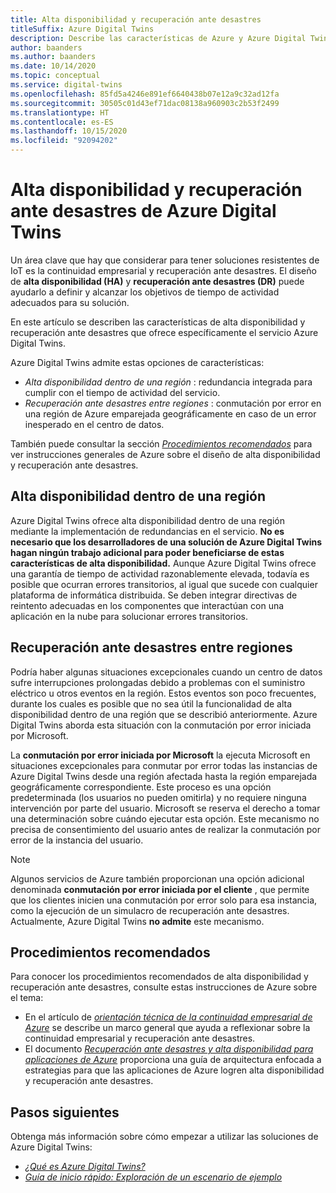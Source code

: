 ```yaml
---
title: Alta disponibilidad y recuperación ante desastres
titleSuffix: Azure Digital Twins
description: Describe las características de Azure y Azure Digital Twins que lo ayudarán a crear soluciones de Azure IoT de alta disponibilidad con funcionalidades de recuperación ante desastres.
author: baanders
ms.author: baanders
ms.date: 10/14/2020
ms.topic: conceptual
ms.service: digital-twins
ms.openlocfilehash: 85fd5a4246e891ef6640438b07e12a9c32ad12fa
ms.sourcegitcommit: 30505c01d43ef71dac08138a960903c2b53f2499
ms.translationtype: HT
ms.contentlocale: es-ES
ms.lasthandoff: 10/15/2020
ms.locfileid: "92094202"
---
```

# <a name="azure-digital-twins-high-availability-and-disaster-recovery"></a>Alta disponibilidad y recuperación ante desastres de Azure Digital Twins

Un área clave que hay que considerar para tener soluciones resistentes de IoT es la continuidad empresarial y recuperación ante desastres. El diseño de **alta disponibilidad (HA)** y **recuperación ante desastres (DR)** puede ayudarlo a definir y alcanzar los objetivos de tiempo de actividad adecuados para su solución.

En este artículo se describen las características de alta disponibilidad y recuperación ante desastres que ofrece específicamente el servicio Azure Digital Twins.

Azure Digital Twins admite estas opciones de características:
* *Alta disponibilidad dentro de una región* : redundancia integrada para cumplir con el tiempo de actividad del servicio.
* *Recuperación ante desastres entre regiones* : conmutación por error en una región de Azure emparejada geográficamente en caso de un error inesperado en el centro de datos.

También puede consultar la sección [*Procedimientos recomendados*](#best-practices) para ver instrucciones generales de Azure sobre el diseño de alta disponibilidad y recuperación ante desastres.

## <a name="intra-region-ha"></a>Alta disponibilidad dentro de una región
 
Azure Digital Twins ofrece alta disponibilidad dentro de una región mediante la implementación de redundancias en el servicio. **No es necesario que los desarrolladores de una solución de Azure Digital Twins hagan ningún trabajo adicional para poder beneficiarse de estas características de alta disponibilidad.** Aunque Azure Digital Twins ofrece una garantía de tiempo de actividad razonablemente elevada, todavía es posible que ocurran errores transitorios, al igual que sucede con cualquier plataforma de informática distribuida. Se deben integrar directivas de reintento adecuadas en los componentes que interactúan con una aplicación en la nube para solucionar errores transitorios.

## <a name="cross-region-dr"></a>Recuperación ante desastres entre regiones

Podría haber algunas situaciones excepcionales cuando un centro de datos sufre interrupciones prolongadas debido a problemas con el suministro eléctrico u otros eventos en la región. Estos eventos son poco frecuentes, durante los cuales es posible que no sea útil la funcionalidad de alta disponibilidad dentro de una región que se describió anteriormente. Azure Digital Twins aborda esta situación con la conmutación por error iniciada por Microsoft.

La **conmutación por error iniciada por Microsoft** la ejecuta Microsoft en situaciones excepcionales para conmutar por error todas las instancias de Azure Digital Twins desde una región afectada hasta la región emparejada geográficamente correspondiente. Este proceso es una opción predeterminada (los usuarios no pueden omitirla) y no requiere ninguna intervención por parte del usuario. Microsoft se reserva el derecho a tomar una determinación sobre cuándo ejecutar esta opción. Este mecanismo no precisa de consentimiento del usuario antes de realizar la conmutación por error de la instancia del usuario.

>[!NOTE]
> Algunos servicios de Azure también proporcionan una opción adicional denominada **conmutación por error iniciada por el cliente** , que permite que los clientes inicien una conmutación por error solo para esa instancia, como la ejecución de un simulacro de recuperación ante desastres. Actualmente, Azure Digital Twins **no admite** este mecanismo. 

## <a name="best-practices"></a>Procedimientos recomendados

Para conocer los procedimientos recomendados de alta disponibilidad y recuperación ante desastres, consulte estas instrucciones de Azure sobre el tema: 
* En el artículo de [*orientación técnica de la continuidad empresarial de Azure*](/azure/architecture/framework/resiliency/overview) se describe un marco general que ayuda a reflexionar sobre la continuidad empresarial y recuperación ante desastres. 
* El documento [*Recuperación ante desastres y alta disponibilidad para aplicaciones de Azure*](/azure/architecture/framework/resiliency/backup-and-recovery) proporciona una guía de arquitectura enfocada a estrategias para que las aplicaciones de Azure logren alta disponibilidad y recuperación ante desastres.

## <a name="next-steps"></a>Pasos siguientes 

Obtenga más información sobre cómo empezar a utilizar las soluciones de Azure Digital Twins:
 
* [*¿Qué es Azure Digital Twins?*](overview.md)
* [*Guía de inicio rápido: Exploración de un escenario de ejemplo*](quickstart-adt-explorer.md)